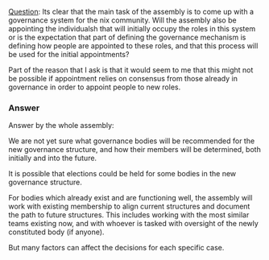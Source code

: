 [Question](https://nixpkgs.zulipchat.com/#narrow/stream/438035-Assembly-Q.26A/topic/Will.20the.20assembly.20appoint.20people.20to.20governance.20roles.3F/near/439700285): Its clear that the main task of the assembly is to come up with a governance system for the nix community. Will the assembly also be appointing the individualsh  that will initially occupy the roles in this system or is the expectation that part of defining the governance mechanism is defining how people are appointed to these roles, and that this process will be used for the initial appointments?

Part of the reason that I ask is that it would seem to me that this might not be possible if appointment relies on consensus from those already in governance in order to appoint people to new roles.

### Answer

Answer by the whole assembly:

We are not yet sure what governance bodies will be recommended for the new governance structure, and how their members will be determined, both initially and into the future.

It is possible that elections could be held for some bodies in the new governance structure.

For bodies which already exist and are functioning well, the assembly will work with existing membership to align current structures and document the path to future structures. This includes working with the most similar teams existing now, and with whoever is tasked with oversight of the newly constituted body (if anyone).

But many factors can affect the decisions for each specific case.
